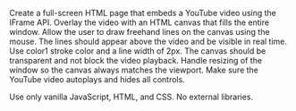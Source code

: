 Create a full-screen HTML page that embeds a YouTube video using the IFrame API.
Overlay the video with an HTML canvas that fills the entire window.
Allow the user to draw freehand lines on the canvas using the mouse.
The lines should appear above the video and be visible in real time.
Use color1 stroke color and a line width of 2px.
The canvas should be transparent and not block the video playback.
Handle resizing of the window so the canvas always matches the viewport.
Make sure the YouTube video autoplays and hides all controls.

Use only vanilla JavaScript, HTML, and CSS.
No external libraries.
